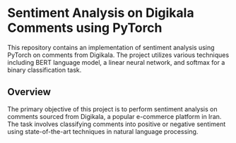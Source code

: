# Sentiment Analysis on Digikala Comments using PyTorch
This repository contains an implementation of sentiment analysis using PyTorch on comments from Digikala. The project utilizes various techniques including BERT language model, a linear neural network, and softmax for a binary classification task.

## Overview
The primary objective of this project is to perform sentiment analysis on comments sourced from Digikala, a popular e-commerce platform in Iran. The task involves classifying comments into positive or negative sentiment using state-of-the-art techniques in natural language processing.
